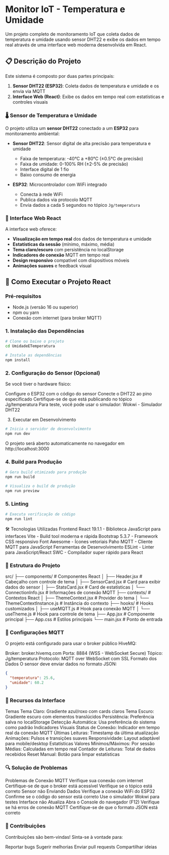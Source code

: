 # Monitor IoT - Temperatura e Umidade

Um projeto completo de monitoramento IoT que coleta dados de temperatura e umidade usando sensor DHT22 e exibe os dados em tempo real através de uma interface web moderna desenvolvida em React.

## 📋 Descrição do Projeto

Este sistema é composto por duas partes principais:

1. **Sensor DHT22 (ESP32)**: Coleta dados de temperatura e umidade e os envia via MQTT
2. **Interface Web (React)**: Exibe os dados em tempo real com estatísticas e controles visuais

### 🌡️ Sensor de Temperatura e Umidade

O projeto utiliza um **sensor DHT22** conectado a um **ESP32** para monitoramento ambiental:

- **Sensor DHT22**: Sensor digital de alta precisão para temperatura e umidade
  - Faixa de temperatura: -40°C a +80°C (±0.5°C de precisão)
  - Faixa de umidade: 0-100% RH (±2-5% de precisão)
  - Interface digital de 1 fio
  - Baixo consumo de energia

- **ESP32**: Microcontrolador com WiFi integrado
  - Conecta à rede WiFi
  - Publica dados via protocolo MQTT
  - Envia dados a cada 5 segundos no tópico `Jg/temperatura`

### 📱 Interface Web React

A interface web oferece:

- **Visualização em tempo real** dos dados de temperatura e umidade
- **Estatísticas da sessão** (mínimo, máximo, média)
- **Tema claro/escuro** com persistência no localStorage
- **Indicadores de conexão** MQTT em tempo real
- **Design responsivo** compatível com dispositivos móveis
- **Animações suaves** e feedback visual

## 🚀 Como Executar o Projeto React

### Pré-requisitos

- Node.js (versão 16 ou superior)
- npm ou yarn
- Conexão com internet (para broker MQTT)

### 1. Instalação das Dependências

```bash
# Clone ou baixe o projeto
cd UmidadeETemperatura

# Instale as dependências
npm install
```

### 2. Configuração do Sensor (Opcional)
Se você tiver o hardware físico:

Configure o ESP32 com o código do sensor
Conecte o DHT22 ao pino especificado
Certifique-se de que está publicando no tópico Jg/temperatura
Para teste, você pode usar o simulador: Wokwi - Simulador DHT22

3. Executar em Desenvolvimento
```bash
# Inicia o servidor de desenvolvimento
npm run dev 
```
O projeto será aberto automaticamente no navegador em http://localhost:3000

### 4. Build para Produção
```bash
# Gera build otimizado para produção
npm run build

# Visualiza o build de produção
npm run preview
```
### 5. Linting
```bash
# Executa verificação de código
npm run lint
```
🛠️ Tecnologias Utilizadas
Frontend
React 19.1.1 - Biblioteca JavaScript para interfaces
Vite - Build tool moderna e rápida
Bootstrap 5.3.7 - Framework CSS responsivo
Font Awesome - Ícones vetoriais
Paho MQTT - Cliente MQTT para JavaScript
Ferramentas de Desenvolvimento
ESLint - Linter para JavaScript/React
SWC - Compilador super rápido para React

### 📁 Estrutura do Projeto
src/
├── components/          # Componentes React
│   ├── Header.jsx      # Cabeçalho com controle de tema
│   ├── SensorCard.jsx  # Card para exibir dados do sensor
│   ├── StatsCard.jsx   # Card de estatísticas
│   └── ConnectionInfo.jsx # Informações de conexão MQTT
├── contexts/           # Contextos React
│   ├── ThemeContext.jsx # Provider do tema
│   └── ThemeContextInstance.js # Instância do contexto
├── hooks/             # Hooks customizados
│   ├── useMQTT.js    # Hook para conexão MQTT
│   └── useTheme.js   # Hook para controle de tema
├── App.jsx           # Componente principal
├── App.css          # Estilos principais
└── main.jsx         # Ponto de entrada

### 🔧 Configurações MQTT
O projeto está configurado para usar o broker público HiveMQ:

Broker: broker.hivemq.com
Porta: 8884 (WSS - WebSocket Secure)
Tópico: Jg/temperatura
Protocolo: MQTT over WebSocket com SSL
Formato dos Dados
O sensor deve enviar dados no formato JSON:

```json
{
  "temperatura": 25.6,
  "umidade": 60.2
}
```
### 🎨 Recursos da Interface
Temas
Tema Claro: Gradiente azul/roxo com cards claros
Tema Escuro: Gradiente escuro com elementos translúcidos
Persistência: Preferência salva no localStorage
Detecção Automática: Usa preferência do sistema como padrão
Indicadores Visuais
Status de Conexão: Indicador em tempo real da conexão MQTT
Últimas Leituras: Timestamp da última atualização
Animações: Pulsos e transições suaves
Responsividade: Layout adaptável para mobile/desktop
Estatísticas
Valores Mínimos/Máximos: Por sessão
Médias: Calculadas em tempo real
Contador de Leituras: Total de dados recebidos
Reset Manual: Botão para limpar estatísticas
### 🔍 Solução de Problemas
Problemas de Conexão MQTT
Verifique sua conexão com internet
Certifique-se de que o broker está acessível
Verifique se o tópico está correto
Sensor não Enviando Dados
Verifique a conexão WiFi do ESP32
Confirme se o código do sensor está correto
Use o simulador Wokwi para testes
Interface não Atualiza
Abra o Console do navegador (F12)
Verifique se há erros de conexão MQTT
Certifique-se de que o formato JSON está correto


### 🤝 Contribuições
Contribuições são bem-vindas! Sinta-se à vontade para:

Reportar bugs
Sugerir melhorias
Enviar pull requests
Compartilhar ideias